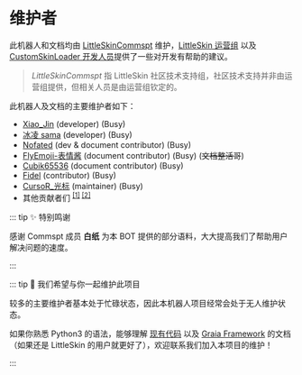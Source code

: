 # 维护者

此机器人和文档均由 [LittleSkinCommspt](https://github.com/LittleSkinCommspt) 维护，[LittleSkin 运营组](https://github.com/LittleSkinChina) 以及 [CustomSkinLoader 开发人员](https://github.com/xfl03/MCCustomSkinLoader)提供了一些对开发有帮助的建议。

> _LittleSkinCommspt_ 指 LittleSkin 社区技术支持组，社区技术支持并非由运营组提供，但相关人员是由运营组钦定的。

此机器人及文档的主要维护者如下：

- [Xiao_Jin](https://github.com/jinzhijie) (developer) (Busy)
- [冰凌 sama](https://github.com/bingling-sama) (developer) (Busy)
- [Nofated](https://github.com/Nofated095) (dev & document contributor) (Busy)
- [FlyEmoji-表情酱](https://github.com/FLYEMOJ1) (document contributor) (Busy) (~~文档整活哥~~)
- [Cubik65536](https://github.com/Cubik65536) (document contributor) (Busy)
- [Fidel](https://github.com/Fidelxyz) (contributor) (Busy)
- [CursoR\_光标](https://github.com/CursoR-S) (maintainer) (Busy)
- 其他贡献者们 <sup>[[1]](https://github.com/LittleSkinCommspt/commspt-bot-manual/graphs/contributors) [[2]](https://github.com/LittleSkinCommspt/commspt-bot/graphs/contributors)</sup>

::: tip ✨ 特别鸣谢

感谢 Commspt 成员 **白纸** 为本 BOT 提供的部分语料，大大提高我们了帮助用户解决问题的速度。

:::

::: tip 📣 我们希望与你一起维护此项目

较多的主要维护者基本处于忙碌状态，因此本机器人项目经常会处于无人维护状态。

如果你熟悉 Python3 的语法，能够理解 [现有代码](https://github.com/LittleSkinCommspt/commspt-bot) 以及 [Graia Framework](https://github.com/GraiaProject/Application) 的文档（如果还是 LittleSkin 的用户就更好了），欢迎联系我们加入本项目的维护！

:::
